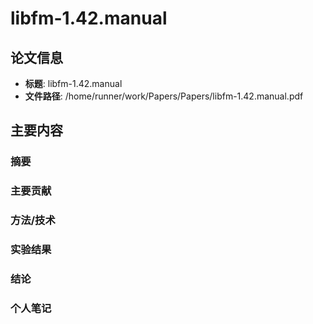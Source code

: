 # libfm-1.42.manual

## 论文信息
- **标题**: libfm-1.42.manual
- **文件路径**: /home/runner/work/Papers/Papers/libfm-1.42.manual.pdf

## 主要内容

### 摘要


### 主要贡献


### 方法/技术


### 实验结果


### 结论


### 个人笔记


